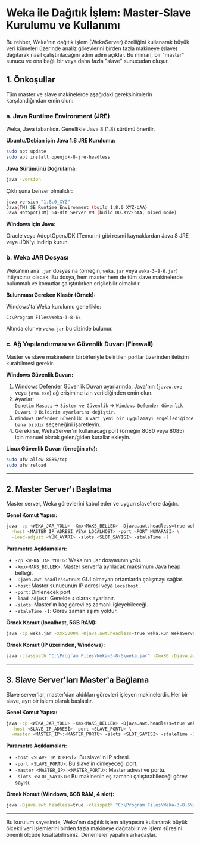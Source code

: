 
# Weka ile Dağıtık İşlem: Master-Slave Kurulumu ve Kullanımı

Bu rehber, Weka'nın dağıtık işlem (WekaServer) özelliğini kullanarak büyük veri kümeleri üzerinde analiz görevlerini birden fazla makineye (slave) dağıtarak nasıl çalıştırılacağını adım adım açıklar. Bu mimari, bir "master" sunucu ve ona bağlı bir veya daha fazla "slave" sunucudan oluşur.

## 1. Önkoşullar

Tüm master ve slave makinelerde aşağıdaki gereksinimlerin karşılandığından emin olun:

### a. Java Runtime Environment (JRE)

Weka, Java tabanlıdır. Genellikle Java 8 (1.8) sürümü önerilir.

**Ubuntu/Debian için Java 1.8 JRE Kurulumu:**

```bash
sudo apt update
sudo apt install openjdk-8-jre-headless
```

**Java Sürümünü Doğrulama:**

```bash
java -version
```

Çıktı şuna benzer olmalıdır:

```bash
java version "1.8.0_XYZ"
Java(TM) SE Runtime Environment (build 1.8.0_XYZ-bAA)
Java HotSpot(TM) 64-Bit Server VM (build DD.XYZ-bAA, mixed mode)
```

**Windows için Java:**

Oracle veya AdoptOpenJDK (Temurin) gibi resmi kaynaklardan Java 8 JRE veya JDK'yı indirip kurun.

### b. Weka JAR Dosyası

Weka'nın ana `.jar` dosyasına (örneğin, `weka.jar` veya `weka-3-8-6.jar`) ihtiyacınız olacak. Bu dosya, hem master hem de tüm slave makinelerde bulunmalı ve komutlar çalıştırılırken erişilebilir olmalıdır.

**Bulunması Gereken Klasör (Örnek):**

Windows'ta Weka kurulumu genellikle:

```
C:\Program Files\Weka-3-8-6\
```

Altında olur ve `weka.jar` bu dizinde bulunur.

### c. Ağ Yapılandırması ve Güvenlik Duvarı (Firewall)

Master ve slave makinelerin birbirleriyle belirtilen portlar üzerinden iletişim kurabilmesi gerekir.

**Windows Güvenlik Duvarı:**

1. Windows Defender Güvenlik Duvarı ayarlarında, Java'nın (`javaw.exe` veya `java.exe`) ağ erişimine izin verildiğinden emin olun.  
2. Ayarlar:  
   `Denetim Masası` → `Sistem ve Güvenlik` → `Windows Defender Güvenlik Duvarı` → `Bildirim ayarlarını değiştir`.  
3. `Windows Defender Güvenlik Duvarı yeni bir uygulamayı engellediğinde bana bildir` seçeneğini işaretleyin.  
4. Gerekirse, WekaServer'ın kullanacağı port (örneğin 8080 veya 8085) için manuel olarak gelen/giden kurallar ekleyin.

**Linux Güvenlik Duvarı (örneğin `ufw`):**

```bash
sudo ufw allow 8085/tcp
sudo ufw reload
```

---

## 2. Master Server'ı Başlatma

Master server, Weka görevlerini kabul eder ve uygun slave'lere dağıtır.

**Genel Komut Yapısı:**

```bash
java -cp <WEKA_JAR_YOLU> -Xmx<MAKS_BELLEK> -Djava.awt.headless=true weka.Run WekaServer \
  -host <MASTER_IP_ADRESİ_VEYA_LOCALHOST> -port <PORT_NUMARASI> \
  -load-adjust <YÜK_AYARI> -slots <SLOT_SAYISI> -staleTime -1
```

**Parametre Açıklamaları:**

- `-cp <WEKA_JAR_YOLU>`: Weka'nın .jar dosyasının yolu.
- `-Xmx<MAKS_BELLEK>`: Master server'a ayrılacak maksimum Java heap belleği.
- `-Djava.awt.headless=true`: GUI olmayan ortamlarda çalışmayı sağlar.
- `-host`: Master sunucunun IP adresi veya `localhost`.
- `-port`: Dinlenecek port.
- `-load-adjust`: Genelde `4` olarak ayarlanır.
- `-slots`: Master'ın kaç görevi eş zamanlı işleyebileceği.
- `-staleTime -1`: Görev zaman aşımı yoktur.

**Örnek Komut (localhost, 5GB RAM):**

```bash
java -cp weka.jar -Xmx5000m -Djava.awt.headless=true weka.Run WekaServer -host localhost -port 8085 -load-adjust 4 -slots 1 -staleTime -1
```

**Örnek Komut (IP üzerinden, Windows):**

```bash
java -classpath "C:\Program Files\Weka-3-8-6\weka.jar" -Xmx8G -Djava.awt.headless=true weka.Run WekaServer -host 10.222.18.190 -port 8080 -load-adjust 4 -slots 1 -staleTime -1
```

---

## 3. Slave Server'ları Master'a Bağlama

Slave server'lar, master'dan aldıkları görevleri işleyen makinelerdir. Her bir slave, ayrı bir işlem olarak başlatılır.

**Genel Komut Yapısı:**

```bash
java -cp <WEKA_JAR_YOLU> -Xmx<MAKS_BELLEK> -Djava.awt.headless=true weka.Run WekaServer \
  -host <SLAVE_IP_ADRESİ> -port <SLAVE_PORTU> \
  -master <MASTER_IP>:<MASTER_PORTU> -slots <SLOT_SAYISI> -staleTime -1
```

**Parametre Açıklamaları:**

- `-host <SLAVE_IP_ADRESİ>`: Bu slave'in IP adresi.
- `-port <SLAVE_PORTU>`: Bu slave'in dinleyeceği port.
- `-master <MASTER_IP>:<MASTER_PORTU>`: Master adresi ve portu.
- `-slots <SLOT_SAYISI>`: Bu makinenin eş zamanlı çalıştırabileceği görev sayısı.

**Örnek Komut (Windows, 6GB RAM, 4 slot):**

```bash
java -Djava.awt.headless=true -classpath "C:\Program Files\Weka-3-8-6\weka.jar" -Xmx6G weka.Run WekaServer -host 10.202.17.35 -port 8080 -master 10.202.16.171:8080 -slots 4 -staleTime -1
```

---

Bu kurulum sayesinde, Weka'nın dağıtık işlem altyapısını kullanarak büyük ölçekli veri işlemlerini birden fazla makineye dağıtabilir ve işlem süresini önemli ölçüde kısaltabilirsiniz. Denemeler yapalım arkadaşlar.
